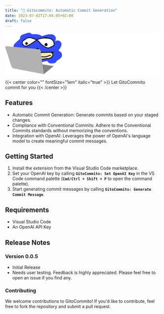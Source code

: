 ```yaml
---
title: "🦔 Gitocommito: Automatic Commit Generation"
date: 2023-07-02T17:04:05+02:00
draft: false
---
```



[![logo](https://github.com/miguelvalente/gitocommito/blob/master/assets/banner.png?raw=true)](https://github.com/miguelvalente/gitocommmito)

{{< center color="" fontSize="1em" italic="true" >}}
Let GitoCommito commit for you
{{< /center >}}




## Features

-  Automatic Commit Generation: Generate commits based on your staged changes.
-  Compliance with Conventional Commits: Adhere to the Conventional Commits standards without memorizing the conventions.
-  Integration with OpenAI: Leverages the power of OpenAI's language model to create meaningful commit messages.

## Getting Started

1.  Install the extension from the Visual Studio Code marketplace.
2.  Set your OpenAI key by calling __`GitoCommito: Set OpenAI Key`__ in the VS Code command palette (__`Cmd/Ctrl + Shift + P`__ to open the command palette).
3.  Start generating commit messages by calling __`GitoCommito: Generate Commit Message`__.


## Requirements

- Visual Studio Code
- An OpenAI API Key

## Release Notes
### Version 0.0.5

- Initial Release
- Needs user testing. Feedback is highly appreciated. Please feel free to open an issue if you find any.

### Contributing

We welcome contributions to GitoCommito! If you'd like to contribute, feel free to fork the repository and submit a pull request.


